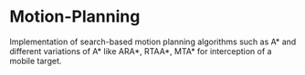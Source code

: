 # Motion-Planning
Implementation of search-based motion planning algorithms such as A* and different variations of A* like ARA*, RTAA*, MTA* for interception of a mobile target.

